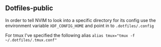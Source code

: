 ## Dotfiles-public

In order to tell NVIM to look into a specific directory for its config use the environment variable `XDF_CONFIG_HOME` and point in to `.dotfiles/.config`

For tmux I've specified the following alias `alias tmux="tmux -f ~/.dotfiles/.tmux.conf"`
